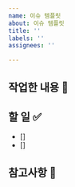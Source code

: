 ```yaml
---
name: 이슈 템플릿
about: 이슈 템플릿
title: ''
labels: ''
assignees: ''

---
```


## 작업한 내용 💭

## 할 일 ✅
- []
- []

## 참고사항 🔎
